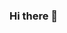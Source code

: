### Hi there 👋

<!--
**nilufar1717/nilufar1717** is a ✨ _special_ ✨ repository because its `README.md` (this file) appears on your GitHub profile.

Here are some ideas to get you started:

<video src="movie.ogg" controls>
  Your browser does not support the video tag.
</video>v

